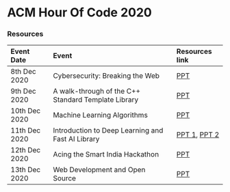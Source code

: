 # ACM Hour Of Code 2020

### Resources

| Event Date     | Event | Resources link     |
| :---        |    :----   |          :--- |
| 8th Dec 2020   |Cybersecurity: Breaking the Web   | [PPT]()   |
| 9th Dec 2020   | A walk-through of the C++ Standard Template Library        | [PPT](https://drive.google.com/file/d/1dMK7zLCFnj10JAEfL_AbUcOJnNtaSI6H/view?usp=sharing)     |
| 10th Dec 2020   | Machine Learning Algorithms| [PPT](https://drive.google.com/file/d/19QneKoMfXLnmF8UMfl1ghA4fdsy-albw/view?usp=sharing)    |
| 11th Dec 2020   | Introduction to Deep Learning and Fast AI Library | [PPT 1](https://drive.google.com/file/d/1kkO4JD9nv0Y-T_pSUKlQOaUuE-oAFUr7/view?usp=sharing), [PPT 2](https://drive.google.com/file/d/1TS2bcY4KcULiGwG94eMfymafEIKMga9w/view?usp=sharing)     |
| 12th Dec 2020   | Acing the Smart India Hackathon       | [PPT](https://drive.google.com/file/d/1Zok9aM8Zdpm_Oojqz9NM7bi7sMmro2YR/view?usp=sharing)      |
| 13th Dec 2020   | Web Development and Open Source        | [PPT](https://prezi.com/view/fjbO2tTSo0AOo913jCz0/)      |
